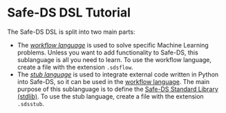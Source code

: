# Safe-DS DSL Tutorial

The Safe-DS DSL is split into two main parts:

* The _[workflow language][workflow-language]_ is used to solve specific Machine Learning problems. Unless you want to add functionality to Safe-DS, this sublanguage is all you need to learn. To use the workflow language, create a file with the extension `.sdsflow`.
* The _[stub language][stub-language]_ is used to integrate external code written in Python into Safe-DS, so it can be used in the [workflow language][workflow-language]. The main purpose of this sublanguage is to define the [Safe-DS Standard Library (stdlib)][stdlib]. To use the stub language, create a file with the extension `.sdsstub`.

[workflow-language]: docs/DSL/workflow-languageanguage/README.md
[stub-language]: docs/DSL/stub-languageanguage/README.md
[stdlib]: DSL/com.larsreimann.safeds/src/main/resources/stdlib
